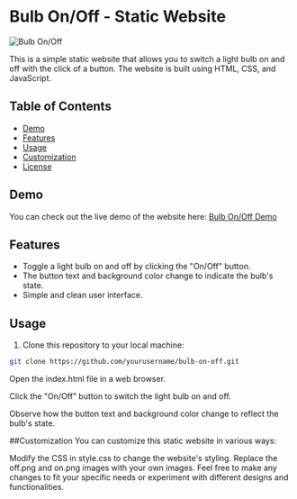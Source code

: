 # Bulb On/Off - Static Website

![Bulb On/Off](imgOfBulb.png)

This is a simple static website that allows you to switch a light bulb on and off with the click of a button. The website is built using HTML, CSS, and JavaScript.

## Table of Contents

- [Demo](#demo)
- [Features](#features)
- [Usage](#usage)
- [Customization](#customization)
- [License](#license)

## Demo

You can check out the live demo of the website here: [Bulb On/Off Demo](https://your-demo-link-here)

## Features

- Toggle a light bulb on and off by clicking the "On/Off" button.
- The button text and background color change to indicate the bulb's state.
- Simple and clean user interface.

## Usage

1. Clone this repository to your local machine:

```bash
git clone https://github.com/yourusername/bulb-on-off.git
```

Open the index.html file in a web browser.

Click the "On/Off" button to switch the light bulb on and off.

Observe how the button text and background color change to reflect the bulb's state.

##Customization
You can customize this static website in various ways:

Modify the CSS in style.css to change the website's styling.
Replace the off.png and on.png images with your own images.
Feel free to make any changes to fit your specific needs or experiment with different designs and functionalities.

